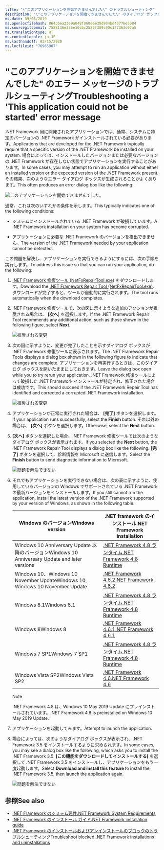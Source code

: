 ```yaml
---
title: "\"このアプリケーションを開始できませんでした\" のトラブルシューティング"
description: "\"このアプリケーションを開始できませんでした\" のダイアログ ボックスが表示された場合の対処方法を説明します。"
ms.date: 09/05/2019
ms.openlocfilehash: 864c6ea23e9a048f060eee39d904bd4377be5084
ms.sourcegitcommit: 7588136e355e10cbc2582f389c90c127363c02a5
ms.translationtype: HT
ms.contentlocale: ja-JP
ms.lasthandoff: 03/15/2020
ms.locfileid: "76965907"
---
```

# <a name="troubleshooting-a-this-application-could-not-be-started-error-message"></a><span data-ttu-id="d70aa-103">"このアプリケーションを開始できませんでした" のエラー メッセージのトラブルシューティング</span><span class="sxs-lookup"><span data-stu-id="d70aa-103">Troubleshooting a 'This application could not be started' error message</span></span>

<span data-ttu-id="d70aa-104">.NET Framework 用に開発されたアプリケーションでは、通常、システムに特定のバージョンの .NET Framework がインストールされている必要があります。</span><span class="sxs-lookup"><span data-stu-id="d70aa-104">Applications that are developed for the .NET Framework typically require that a specific version of the .NET Framework be installed on your system.</span></span> <span data-ttu-id="d70aa-105">場合によっては、インストールしたバージョンまたは必要なバージョンの .NET Framework が存在しない状態でアプリケーションを実行することがあります。</span><span class="sxs-lookup"><span data-stu-id="d70aa-105">In some cases, you may attempt to run an application without either an installed version or the expected version of the .NET Framework present.</span></span> <span data-ttu-id="d70aa-106">その結果、次のようなエラー ダイアログ ボックスが生成されることがよくあります。</span><span class="sxs-lookup"><span data-stu-id="d70aa-106">This often produces an error dialog box like the following:</span></span>

![このアプリケーションを開始できませんでした。](media/application-not-started/app-could-not-be-started.png)

<span data-ttu-id="d70aa-108">通常、これは次のいずれかの条件を示します。</span><span class="sxs-lookup"><span data-stu-id="d70aa-108">This typically indicates one of the following conditions:</span></span>

- <span data-ttu-id="d70aa-109">システムにインストールされている .NET Framework が破損しています。</span><span class="sxs-lookup"><span data-stu-id="d70aa-109">A .NET Framework installation on your system has become corrupted.</span></span>

- <span data-ttu-id="d70aa-110">アプリケーションに必要な .NET Framework のバージョンを検出できません。</span><span class="sxs-lookup"><span data-stu-id="d70aa-110">The version of the .NET Framework needed by your application cannot be detected.</span></span>

<span data-ttu-id="d70aa-111">この問題を解決し、アプリケーションを実行できるようにするには、次の手順を実行します。</span><span class="sxs-lookup"><span data-stu-id="d70aa-111">To address this issue so that you can run your application, do the following:</span></span>

1. <span data-ttu-id="d70aa-112">[.NET Framework 修復ツール (NetFxRepairTool.exe)](https://www.microsoft.com/download/details.aspx?id=30135) をダウンロードします。</span><span class="sxs-lookup"><span data-stu-id="d70aa-112">Download the [.NET Framework Repair Tool (NetFxRepairTool.exe)](https://www.microsoft.com/download/details.aspx?id=30135).</span></span> <span data-ttu-id="d70aa-113">ダウンロードが完了すると、ツールが自動的に実行されます。</span><span class="sxs-lookup"><span data-stu-id="d70aa-113">The tool runs automatically when the download completes.</span></span>

1. <span data-ttu-id="d70aa-114">.NET Framework 修復ツールで、次の図に示すような追加のアクションが推奨される場合は、 **[次へ]** を選択します。</span><span class="sxs-lookup"><span data-stu-id="d70aa-114">If the .NET Framework Repair Tool recommends any additional action, such as those shown in the following figure, select **Next**.</span></span>

   ![推奨される変更](media/application-not-started/repair-tool-recommended-changes.png)

1. <span data-ttu-id="d70aa-116">次の図に示すように、変更が完了したことを示すダイアログ ボックスが .NET Framework 修復ツールに表示されます。</span><span class="sxs-lookup"><span data-stu-id="d70aa-116">The .NET Framework Repair Tools displays a dialog box shown in the following figure to indicate that changes are complete.</span></span> <span data-ttu-id="d70aa-117">アプリケーションを再実行するときは、このダイアログ ボックスを開いたままにしておきます。</span><span class="sxs-lookup"><span data-stu-id="d70aa-117">Leave the dialog box open while you to try rerun your application.</span></span> <span data-ttu-id="d70aa-118">.NET Framework 修復ツールによって破損した .NET Framework インストールが特定され、修正された場合は成功です。</span><span class="sxs-lookup"><span data-stu-id="d70aa-118">This should succeed if the .NET Framework Repair Tool has identified and corrected a corrupted .NET Framework installation.</span></span>

   ![推奨される変更](media/application-not-started/repair-tool-changes-complete.png)

1. <span data-ttu-id="d70aa-120">アプリケーションが正常に実行された場合は、 **[完了]** ボタンを選択します。</span><span class="sxs-lookup"><span data-stu-id="d70aa-120">If your application runs successfully, select the **Finish** button.</span></span> <span data-ttu-id="d70aa-121">それ以外の場合は、 **[次へ]** ボタンを選択します。</span><span class="sxs-lookup"><span data-stu-id="d70aa-121">Otherwise, select the **Next** button.</span></span>

1. <span data-ttu-id="d70aa-122">**[次へ]** ボタンを選択した場合、.NET Framework 修復ツールでは次のようなダイアログ ボックスが表示されます。</span><span class="sxs-lookup"><span data-stu-id="d70aa-122">If you selected the **Next** button, the .NET Framework Repair Tool displays a dialog box like the following.</span></span> <span data-ttu-id="d70aa-123">**[完了]** ボタンを選択して、診断情報を Microsoft に送信します。</span><span class="sxs-lookup"><span data-stu-id="d70aa-123">Select the **Finish** button to send diagnostic information to Microsoft.</span></span>

   ![問題を解決できない](media/application-not-started/repair-tool-no-resolution.png)

1. <span data-ttu-id="d70aa-125">それでもアプリケーションを実行できない場合は、次の表に示すように、使用しているバージョンの Windows でサポートされている .NET Framework の最新バージョンをインストールします。</span><span class="sxs-lookup"><span data-stu-id="d70aa-125">If you still cannot run the application, install the latest version of the .NET Framework supported by your version of Windows, as shown in the following table.</span></span>

   |<span data-ttu-id="d70aa-126">Windows のバージョン</span><span class="sxs-lookup"><span data-stu-id="d70aa-126">Windows version</span></span>|<span data-ttu-id="d70aa-127">.NET framework のインストール</span><span class="sxs-lookup"><span data-stu-id="d70aa-127">.NET Framework installation</span></span>|
   |---|---|
   |<span data-ttu-id="d70aa-128">Windows 10 Anniversary Update 以降のバージョン</span><span class="sxs-lookup"><span data-stu-id="d70aa-128">Windows 10 Anniversary Update and later versions</span></span>|[<span data-ttu-id="d70aa-129">.NET Framework 4.8 ランタイム</span><span class="sxs-lookup"><span data-stu-id="d70aa-129">.NET Framework 4.8 Runtime</span></span>](https://dotnet.microsoft.com/download/dotnet-framework/net48)|
   |<span data-ttu-id="d70aa-130">Windows 10、Windows 10 November Update</span><span class="sxs-lookup"><span data-stu-id="d70aa-130">Windows 10, Windows 10 November Update</span></span>|[<span data-ttu-id="d70aa-131">.NET Framework 4.6.2</span><span class="sxs-lookup"><span data-stu-id="d70aa-131">.NET Framework 4.6.2</span></span>](https://dotnet.microsoft.com/download/dotnet-framework/net462)|
   |<span data-ttu-id="d70aa-132">Windows 8.1</span><span class="sxs-lookup"><span data-stu-id="d70aa-132">Windows 8.1</span></span>|[<span data-ttu-id="d70aa-133">.NET Framework 4.8 ランタイム</span><span class="sxs-lookup"><span data-stu-id="d70aa-133">.NET Framework 4.8 Runtime</span></span>](https://dotnet.microsoft.com/download/dotnet-framework/net48)|
   |<span data-ttu-id="d70aa-134">Windows 8</span><span class="sxs-lookup"><span data-stu-id="d70aa-134">Windows 8</span></span>|[<span data-ttu-id="d70aa-135">.NET Framework 4.6.1</span><span class="sxs-lookup"><span data-stu-id="d70aa-135">.NET Framework 4.6.1</span></span>](https://dotnet.microsoft.com/download/dotnet-framework/net461)|
   |<span data-ttu-id="d70aa-136">Windows 7 SP1</span><span class="sxs-lookup"><span data-stu-id="d70aa-136">Windows 7 SP1</span></span>|[<span data-ttu-id="d70aa-137">.NET Framework 4.8 ランタイム</span><span class="sxs-lookup"><span data-stu-id="d70aa-137">.NET Framework 4.8 Runtime</span></span>](https://dotnet.microsoft.com/download/dotnet-framework/net48)|
   |<span data-ttu-id="d70aa-138">Windows Vista SP2</span><span class="sxs-lookup"><span data-stu-id="d70aa-138">Windows Vista SP2</span></span>|[<span data-ttu-id="d70aa-139">.NET Framework 4.6</span><span class="sxs-lookup"><span data-stu-id="d70aa-139">.NET Framework 4.6</span></span>](https://dotnet.microsoft.com/download/dotnet-framework/net46)|

   > [!NOTE]
   > <span data-ttu-id="d70aa-140">.NET Framework 4.8 は、Windows 10 May 2019 Update にプレインストールされています。</span><span class="sxs-lookup"><span data-stu-id="d70aa-140">.NET Framework 4.8 is preinstalled on Windows 10 May 2019 Update.</span></span>

1. <span data-ttu-id="d70aa-141">アプリケーションを起動してみます。</span><span class="sxs-lookup"><span data-stu-id="d70aa-141">Attempt to launch the application.</span></span>

1. <span data-ttu-id="d70aa-142">場合によっては、次のようなダイアログ ボックスが表示され、.NET Framework 3.5 をインストールするように求められます。</span><span class="sxs-lookup"><span data-stu-id="d70aa-142">In some cases, you may see a dialog box like the following, which asks you to install the .NET Framework 3.5.</span></span> <span data-ttu-id="d70aa-143">**[この機能をダウンロードしてインストールする]** を選択して .NET Framework 3.5 をインストールし、アプリケーションをもう一度起動します。</span><span class="sxs-lookup"><span data-stu-id="d70aa-143">Select **Download and install this feature** to install the .NET Framework 3.5, then launch the application again.</span></span>

   ![問題を解決できない](media/application-not-started/install-3-5.png)

## <a name="see-also"></a><span data-ttu-id="d70aa-145">参照</span><span class="sxs-lookup"><span data-stu-id="d70aa-145">See also</span></span>

- [<span data-ttu-id="d70aa-146">.NET Framework のシステム要件</span><span class="sxs-lookup"><span data-stu-id="d70aa-146">.NET Framework System Requirements</span></span>](../get-started/system-requirements.md)
- [<span data-ttu-id="d70aa-147">.NET Framework のインストール ガイド</span><span class="sxs-lookup"><span data-stu-id="d70aa-147">.NET Framework installation guide</span></span>](index.md)
- [<span data-ttu-id="d70aa-148">.NET Framework のインストールおよびアンインストールのブロックのトラブルシューティング</span><span class="sxs-lookup"><span data-stu-id="d70aa-148">Troubleshoot blocked .NET Framework installations and uninstallations</span></span>](troubleshoot-blocked-installations-and-uninstallations.md)
